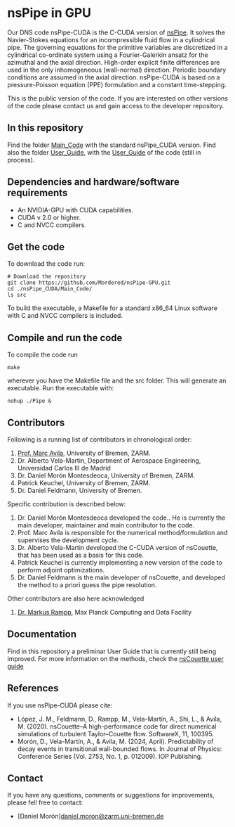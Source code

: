 # nsPipe in GPU
Our DNS code nsPipe-CUDA is the C-CUDA version of [nsPipe](https://github.com/dfeldmann/nsCouette). It solves the Navier-Stokes equations for an incompressible fluid flow in a cylindrical pipe. The governing equations for the primitive variables are discretized in a cylindrical co-ordinate system using a Fourier-Galerkin ansatz for the azimuthal and the axial direction. High-order explicit finite differences are used in the only inhomogeneous (wall-normal) direction. Periodic boundary conditions are assumed in the axial direction. nsPipe-CUDA is based on a pressure-Poisson equation (PPE) formulation and a constant time-stepping. 

This is the public version of the code. If you are interested on other versions of the code please contact us and gain access to the developer repository.

## In this repository
Find the folder [Main_Code](https://github.com/Mordered/nsPipe_CUDA/tree/main/Main_Code) with the standard nsPipe_CUDA version. Find also the folder [User_Guide](https://github.com/Mordered/nsPipe_CUDA/tree/main/User_Guide), with the [User_Guide](https://github.com/Mordered/nsPipe_CUDA/blob/main/User_Guide/nsPipe_CUDA_User_Guide.pdf) of the code (still in process).

## Dependencies and hardware/software requirements
* An NVIDIA-GPU with CUDA capabilities.
* CUDA v 2.0 or higher.
* C and NVCC compilers.
  
## Get the code
To download the code run:
```
# Download the repository
git clone https://github.com/Mordered/nsPipe-GPU.git
cd ./nsPipe_CUDA/Main_Code/
ls src
```
To build the executable, a Makefile for a standard x86_64 Linux software with C and NVCC compilers is included.

## Compile and run the code
To compile the code run 
```
make
```
wherever you have the Makefile file and the src folder. This will generate an executable. Run the executable with:
```
nohup ./Pipe &
```
## Contributors

Following is a running list of contributors in chronological order:

1. [Prof. Marc Avila](https://www.zarm.uni-bremen.de/en/research/fluid-dynamics/fluid-simulation-and-modeling.html), University of Bremen, ZARM.
2. Dr. Alberto Vela-Martin, Department of Aerospace Engineering, Universidad Carlos III de Madrid
3. Dr. Daniel Morón Montesdeoca, University of Bremen, ZARM.
4. Patrick Keuchel, University of Bremen, ZARM.
5. Dr. Daniel Feldmann, University of Bremen.

Specific contribution is described below:

1. Dr. Daniel Morón Montesdeoca developed the code.. He is currently the main developer, maintainer and main contributor to the code.
2. Prof. Marc Avila is responsible for the numerical method/formulation and supervises the development cycle.
3. Dr. Alberto Vela-Martin developed the C-CUDA version of nsCouette, that has been used as a basis for this code.
4. Patrick Keuchel is currently implementing a new version of the code to perform adjoint optimizations.
5. Dr. Daniel Feldmann is the main developer of nsCouette, and developed the method to a priori guess the pipe resolution.

Other contributors are also here acknowledged
1. [Dr. Markus Rampp](http://home.mpcdf.mpg.de/~mjr/), Max Planck Computing and Data Facility

## Documentation
Find in this repository a preliminar User Guide that is currently still being improved. For more information on the methods, check the [nsCouette user guide](https://gitlab.mpcdf.mpg.de/mjr/nscouette/blob/master/doc/nsCouetteUserGuide.pdf)

## References
If you use nsPipe-CUDA please cite:
* López, J. M., Feldmann, D., Rampp, M., Vela-Martín, A., Shi, L., & Avila, M. (2020). nsCouette–A high-performance code for direct numerical simulations of turbulent Taylor–Couette flow. SoftwareX, 11, 100395.
* Morón, D., Vela-Martín, A., & Avila, M. (2024, April). Predictability of decay events in transitional wall-bounded flows. In Journal of Physics: Conference Series (Vol. 2753, No. 1, p. 012009). IOP Publishing.

## Contact
If you have any questions, comments or suggestions for improvements, please fell free to contact:
* [Daniel Morón][daniel.moron@zarm.uni-bremen.de](mailto:daniel.moron@zarm.uni-bremen.de)
